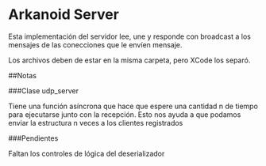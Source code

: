 # Arkanoid Server

Esta implementación del servidor lee, une y responde con broadcast a los mensajes de las conecciones que le envíen mensaje.

Los archivos deben de estar en la misma carpeta, pero XCode los separó.

##Notas

###Clase udp_server

Tiene una función asíncrona que hace que espere una cantidad n de tiempo para ejecutarse junto con la recepción. Esto nos ayuda a que podamos enviar la estructura n veces a los clientes registrados

###Pendientes

Faltan los controles de lógica del deserializador